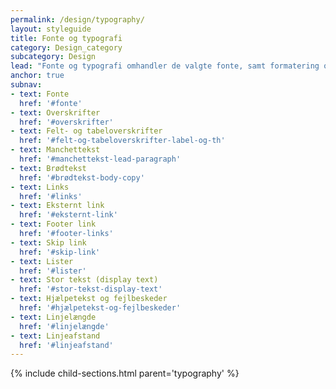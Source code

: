 ```yaml
---
permalink: /design/typography/
layout: styleguide
title: Fonte og typografi
category: Design_category
subcategory: Design
lead: "Fonte og typografi omhandler de valgte fonte, samt formatering og brug af tekst og overskrifter."
anchor: true
subnav:
- text: Fonte
  href: '#fonte'
- text: Overskrifter
  href: '#overskrifter'
- text: Felt- og tabeloverskrifter
  href: '#felt-og-tabeloverskrifter-label-og-th'
- text: Manchettekst
  href: '#manchettekst-lead-paragraph'
- text: Brødtekst
  href: '#brødtekst-body-copy'
- text: Links
  href: '#links'
- text: Eksternt link
  href: '#eksternt-link'
- text: Footer link
  href: '#footer-links'
- text: Skip link
  href: '#skip-link'
- text: Lister
  href: '#lister'
- text: Stor tekst (display text)
  href: '#stor-tekst-display-text'
- text: Hjælpetekst og fejlbeskeder
  href: '#hjælpetekst-og-fejlbeskeder'
- text: Linjelængde
  href: '#linjelængde'
- text: Linjeafstand
  href: '#linjeafstand'
---
```


{% include child-sections.html parent='typography' %}
